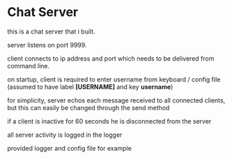 # Chat Server
 this is a chat server that i built.
 
 server listens on port 9999.
 
 client connects to ip address and port which needs to be delivered from command line.
 
 on startup, client is required to enter username from keyboard / config file (assumed to have label **[USERNAME]** and key **username**)
 
 for simplicity, server echos each message received to all connected clients, but this can easily be changed through the send method
 
 if a client is inactive for 60 seconds he is disconnected from the server
 
 all server activity is logged in the logger
 
 provided logger and config file for example